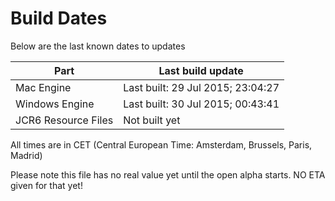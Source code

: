 # Build Dates

Below are the last known dates to updates

Part | Last build update
-----|-----
Mac Engine | Last built: 29 Jul 2015; 23:04:27
Windows Engine | Last built: 30 Jul 2015; 00:43:41
JCR6 Resource Files | Not built yet
All times are in CET (Central European Time: Amsterdam, Brussels, Paris, Madrid)


Please note this file has no real value yet until the open alpha starts. NO ETA given for that yet!
